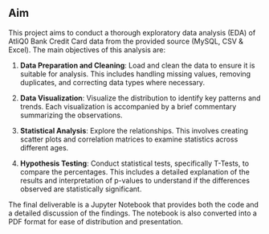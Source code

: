 ## Aim

This project aims to conduct a thorough exploratory data analysis (EDA) of AtliQ0 Bank Credit Card data from the provided source (MySQL, CSV & Excel). The main objectives of this analysis are:

1. **Data Preparation and Cleaning**: Load and clean the data to ensure it is suitable for analysis. This includes handling missing values, removing duplicates, and correcting data types where necessary.

2. **Data Visualization**: Visualize the distribution to identify key patterns and trends. Each visualization is accompanied by a brief commentary summarizing the observations.

3. **Statistical Analysis**: Explore the relationships. This involves creating scatter plots and correlation matrices to examine statistics across different ages.

4. **Hypothesis Testing**: Conduct statistical tests, specifically T-Tests, to compare the percentages. This includes a detailed explanation of the results and interpretation of p-values to understand if the differences observed are statistically significant.

The final deliverable is a Jupyter Notebook that provides both the code and a detailed discussion of the findings. The notebook is also converted into a PDF format for ease of distribution and presentation.
